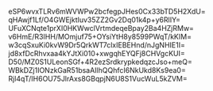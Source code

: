 eSP6wvxTLRv6mWVWPw2bcfegpJHes0Cx33bTD5H2XdU=
qHAwjf1Lf/O4GWEjktIuv35ZZ2Gv2Dq01k4p+y6RlIY=
UFuXCNqte1prXI0HKWwclVrtmdeqeBpay2Ba4HZjRMw=
v6HmE/R3IHH/MOmjuf75+OYsiYtH8y8599PWqT/kKIM=
w3cqSxuKi0kvW9Dr5QrkWT7clxIEBEHnd/nJgNHIE1I=
jd8xfDcRhvxaa4kYJtXi010+xwgqhEYQFj8CHVgcKUI=
D50/MZ0S1ULeonSGf+4R2ezSrdkrypkedqzcJso+meQ=
WBkDZj1IONzkGaR51bsaAIlhQQhfcI6NkUkd8Ks9ea0=
Rjl4qT/IH6OU75JlrAxs8GBqpjN6U8S1VucWuL5kZVM=
